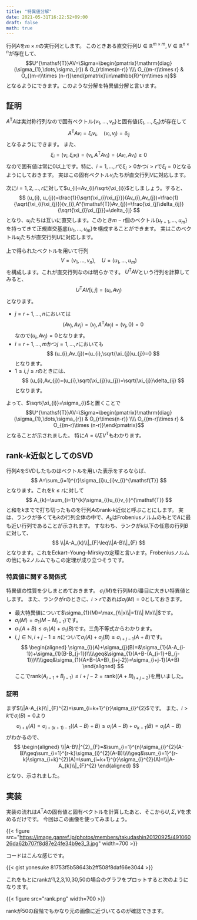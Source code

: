 ```yaml
---
title: "特異値分解"
date: 2021-05-31T16:22:52+09:00
draft: false
math: true
---
```


行列$A$を$m\times n$の実行列とします。
このときある直交行列$U\in\mathbb{R}^{m\times m},V\in\mathbb{R}^{n\times n}$が存在して、
$$U^{\mathsf{T}}AV=\Sigma=\begin{pmatrix}\mathrm{diag}(\sigma_{1},\dots,\sigma_{r}) & O_{r\times(n-r)} \\\\ O_{(m-r)\times r} & O_{(m-r)\times (n-r)}\end{pmatrix}\in\mathbb{R}^{m\times n}$$
となるようにできます。このような分解を特異値分解と言います。

## 証明
$A^{\mathsf{T}}A$は実対称行列なので固有ベクトル$\{v_{1},\dots,v_{n}\}$と固有値$\{\xi_{1},\dots,\xi_{n}\}$が存在して
$$
A^{\mathsf{T}}Av_{i}=\xi_{i}v_{i},\quad (v_{i},v_{j})=\delta_{ij}
$$
となるようにできます。
また、
$$
\xi_{i}=(v_{i},\xi_{i}v_{i})=(v_{i},A^{\mathsf{T}}Av_{i})=(Av_{i},Av_{i})\geq0
$$
なので固有値は常に0以上です。特に、$i=1,\dots,r$で$\xi_{i}>0$かつ$i>r$で$\xi_{i}=0$となるようにしておきます。
実はこの固有ベクトル$v_{i}$たちが直交行列$V$に対応します。

次に$i=1,2,\dots,r$に対して$u_{i}=Av_{i}/\sqrt{\xi_{i}}$としましょう。すると、
$$
(u_{i}, u_{j})=\frac{1}{\sqrt{\xi_{i}\xi_{j}}}(Av_{i},Av_{j})=\frac{1}{\sqrt{\xi_{i}\xi_{j}}}(v_{i},A^{\mathsf{T}}Av_{j})=\frac{\xi_{j}\delta_{ij}}{\sqrt{\xi_{i}\xi_{j}}}=\delta_{ij}
$$
となり、$u_{i}$たちは互いに直交します。このとき$m-r$個のベクトル$\{u_{r+1},\dots,u_{m}\}$を持ってきて正規直交基底$\{u_{1},\dots,u_{m}\}$を構成することができます。
実はこのベクトル$u_{i}$たちが直交行列$U$に対応します。

上で得られたベクトルを用いて行列
$$
V=(v_{1},\dots,v_{n}),\quad U=(u_{1},\dots,u_{m})
$$
を構成します。これが直交行列なのは明らかです。
$U^{\mathsf{T}}AV$という行列を計算してみると、
$$
U^{\mathsf{T}}AV[i,j]=(u_{i},Av_{j})
$$
となります。
- $j=r+1,\dots,n$においては
    $$
    (Av_{j},Av_{j})=(v_{j},A^{\mathsf{T}}Av_{j})=(v_{j},0)=0
    $$
    なので$(u_{i},Av_{j})=0$となります。
- $i=r+1,\dots,m$かつ$j=1,\dots,r$においても
    $$
    (u_{i},Av_{j})=(u_{i},\sqrt{\xi_{j}}u_{j})=0
    $$
    となります。
- $1\leq i,j\leq r$のときには、
    $$
    (u_{i},Av_{j})=(u_{i},\sqrt{\xi_{j}}u_{j})=\sqrt{\xi_{j}}\delta_{ij}
    $$
    となります。

よって、$\sqrt{\xi_{i}}=\sigma_{i}$と置くことで
$$U^{\mathsf{T}}AV=\Sigma=\begin{pmatrix}\mathrm{diag}(\sigma_{1},\dots,\sigma_{r}) & O_{r\times(n-r)} \\\\ O_{(m-r)\times r} & O_{(m-r)\times (n-r)}\end{pmatrix}$$
となることが示されました。
特に$A=U\Sigma V^{\mathsf{T}}$もわかります。

## rank-$k$近似としてのSVD
行列$A$をSVDしたものはベクトルを用いた表示をするならば、
$$
A=\sum_{i=1}^{r}\sigma_{i}u_{i}v_{i}^{\mathsf{T}}
$$
となります。これを$k\leq r$に対して
$$
A_{k}=\sum_{i=1}^{k}\sigma_{i}u_{i}v_{i}^{\mathsf{T}}
$$
と和を$k$までで打ち切ったものを行列$A$のrank-$k$近似と呼ぶことにします。
実は、ランクが多くても$k$の行列全体の中で、$A_{k}$はFrobeniusノルムのもとで$A$に最も近い行列であることが示されます。
すなわち、ランクが$k$以下の任意の行列$B$に対して、
$$
\\|A-A_{k}\\|_{F}\leq\\|A-B\\|_{F}
$$
となります。これをEckart–Young–Mirskyの定理と言います。Frobeniusノルムの他にも2ノルムでもこの定理が成り立つそうです。

### 特異値に関する関係式
特異値の性質を少しまとめておきます。
$\sigma_{i}(M)$を行列$M$の$i$番目に大きい特異値とします。
また、ランクが$r$のときに、$i>r$であれば$\sigma_{i}(M)=0$としておきます。

- 最大特異値について$\sigma_{1}(M)=\max_{\\|x\\|=1}\\| Mx\\|$です。
- $\sigma_{i}(M)=\sigma_{1}(M-M_{i-1})$です。
- $\sigma_{1}(A+B)\leq\sigma_{1}(A)+\sigma_{1}(B)$です。三角不等式からわかります。
- $i,j\in\mathbb{N},i+j-1\leq n$について$\sigma_{i}(A)+\sigma_{j}(B)\geq\sigma_{i+j-1}(A+B)$です。
$$
\begin{aligned}
\sigma_{i}(A)+\sigma_{j}(B)=&\sigma_{1}(A-A_{i-1})+\sigma_{1}(B-B_{j-1})\\\\\geq&\sigma_{1}(A+B-(A_{i-1}+B_{j-1}))\\\\\geq&\sigma_{1}(A+B-(A+B)_{i+j-2})=\sigma_{i+j-1}(A+B)
\end{aligned}
$$
ここで$\mathrm{rank}(A_{i-1}+B_{j-1})\leq i+j-2=\mathrm{rank}((A+B)_{i+j-2})$を用いました。

### 証明
まず$\\|A-A_{k}\\|_{F}^{2}=\sum_{i=k+1}^{r}\sigma_{i}^{2}$です。
また、$i>k$で$\sigma_{i}(B)=0$より
$$
\sigma_{i+k}(A)=\sigma_{i+(k+1)-1}((A-B)+B)\leq\sigma_{i}(A-B)+\sigma_{k+1}(B)=\sigma_{i}(A-B)
$$
がわかるので、
$$
\begin{aligned}
\\|A-B\\|^{2}_{F}=&\sum_{i=1}^{n}\sigma_{i}^{2}(A-B)\geq\sum_{i=1}^{r-k}\sigma_{i}^{2}(A-B)\\\\\geq&\sum_{i=1}^{r-k}\sigma_{i+k}^{2}(A)=\sum_{i=k+1}^{r}\sigma_{i}^{2}(A)=\\|A-A_{k}\\|_{F}^{2}
\end{aligned}
$$
となり、示されました。

## 実装
実装の流れは$A^{\mathsf{T}}A$の固有値と固有ベクトルを計算したあと、そこから$U,\Sigma,V$を求めるだけです。
今回はこの画像を使ってみましょう。

{{< figure src="https://image.ganref.jp/photos/members/takudashin20120925/49106026da62b707f8d87e24fe34b9e3_3.jpg" width=700 >}}

コードはこんな感じです。

{{< gist yonesuke 81753f5b58643b2ff508f8daf66e3044 >}}

これをもとにrankが1,2,3,10,30,50の場合のグラフをプロットすると次のようになります。

{{< figure src="rank.png" width=700 >}}

rankが50の段階でもかなり元の画像に近づいてるのが確認できます。